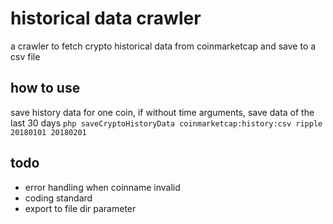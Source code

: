 # historical data crawler

a crawler to fetch crypto historical data from coinmarketcap and save to a csv file

## how to use

save history data for one coin, if without time arguments, save data of the last 30 days
`php saveCryptoHistoryData coinmarketcap:history:csv ripple 20180101 20180201`

## todo

- error handling when coinname invalid
- coding standard
- export to file dir parameter
